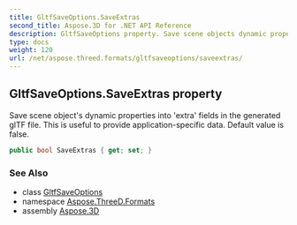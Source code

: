 ```yaml
---
title: GltfSaveOptions.SaveExtras
second_title: Aspose.3D for .NET API Reference
description: GltfSaveOptions property. Save scene objects dynamic properties into extra fields in the generated glTF file. This is useful to provide applicationspecific data. Default value is false
type: docs
weight: 120
url: /net/aspose.threed.formats/gltfsaveoptions/saveextras/
---
```

## GltfSaveOptions.SaveExtras property

Save scene object's dynamic properties into 'extra' fields in the generated glTF file. This is useful to provide application-specific data. Default value is false.

```csharp
public bool SaveExtras { get; set; }
```

### See Also

* class [GltfSaveOptions](../)
* namespace [Aspose.ThreeD.Formats](../../gltfsaveoptions/)
* assembly [Aspose.3D](../../../)



